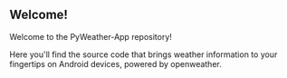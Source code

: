 ## Welcome!
Welcome to the PyWeather-App repository!

Here you'll find the source code that brings weather information to your fingertips on Android devices, powered by openweather.
